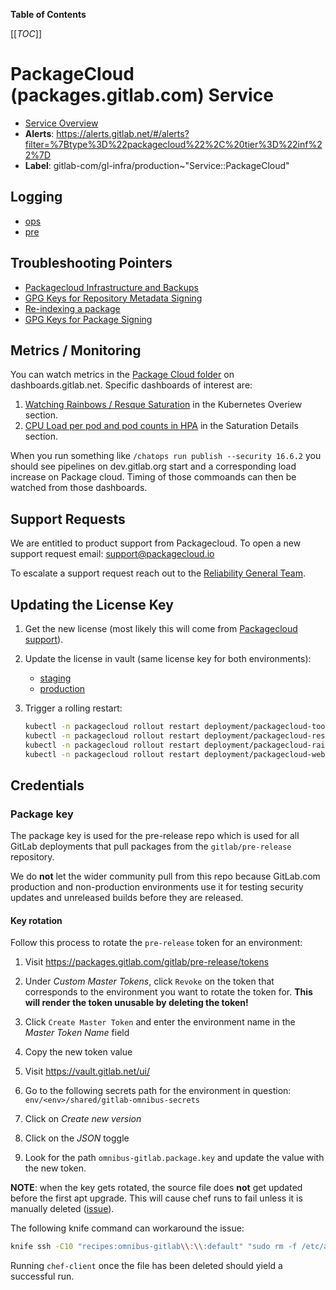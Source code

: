 <!-- MARKER: do not edit this section directly. Edit services/service-catalog.yml then run scripts/generate-docs -->

**Table of Contents**

[[_TOC_]]

# PackageCloud (packages.gitlab.com) Service

* [Service Overview](https://dashboards.gitlab.net/d/packagecloud-main/packagecloud-overview)
* **Alerts**: <https://alerts.gitlab.net/#/alerts?filter=%7Btype%3D%22packagecloud%22%2C%20tier%3D%22inf%22%7D>
* **Label**: gitlab-com/gl-infra/production~"Service::PackageCloud"

## Logging

* [ops](https://nonprod-log.gitlab.net/app/r/s/xBFHH)
* [pre](https://nonprod-log.gitlab.net/app/r/s/5ATui)

## Troubleshooting Pointers

* [Packagecloud Infrastructure and Backups](infrastructure.md)
* [GPG Keys for Repository Metadata Signing](manage-repository-metadata-signing-keys.md)
* [Re-indexing a package](reindex-package.md)
* [GPG Keys for Package Signing](../packaging/manage-package-signing-keys.md)
<!-- END_MARKER -->

## Metrics / Monitoring

You can watch metrics in the [Package Cloud folder](https://dashboards.gitlab.net/dashboards/f/packagecloud/packagecloud) on dashboards.gitlab.net.  Specific dashboards of interest are:

1. [Watching Rainbows / Resque Saturation](https://dashboards.gitlab.net/d/packagecloud-main/packagecloud3a-overview?orgId=1) in the Kubernetes Overiew section.
2. [CPU Load per pod and pod counts in HPA](https://dashboards.gitlab.net/d/packagecloud-main/packagecloud3a-overview?orgId=1) in the Saturation Details section.

When you run something like `/chatops run publish --security 16.6.2` you should see pipelines on dev.gitlab.org start and a corresponding load increase on Package cloud.  Timing of those commoands can then be watched from those dashboards.

## Support Requests

We are entitled to product support from Packagecloud.  To open a new support request email: <support@packagecloud.io>

To escalate a support request reach out to the [Reliability General Team](https://about.gitlab.com/handbook/engineering/infrastructure/team/reliability/general.html).

## Updating the License Key

1. Get the new license (most likely this will come from [Packagecloud support](#support-requests)).
1. Update the license in vault (same license key for both environments):

    * [staging](https://vault.gitlab.net/ui/vault/secrets/k8s/kv/pre-gitlab-gke%2Fpackagecloud%2Fpackagecloud/details)
    * [production](https://vault.gitlab.net/ui/vault/secrets/k8s/kv/ops-gitlab-gke%2Fpackagecloud%2Fpackagecloud/details)

1. Trigger a rolling restart:

    ```sh
    kubectl -n packagecloud rollout restart deployment/packagecloud-toolbox
    kubectl -n packagecloud rollout restart deployment/packagecloud-resque
    kubectl -n packagecloud rollout restart deployment/packagecloud-rainbows
    kubectl -n packagecloud rollout restart deployment/packagecloud-web
    ```

## Credentials

### Package key

The package key is used for the pre-release repo which is used for
all GitLab deployments that pull packages from the `gitlab/pre-release` repository.

We do **not** let the wider community pull from this repo because GitLab.com
production and non-production environments use it for testing security updates
and unreleased builds before they are released.

#### Key rotation

Follow this process to rotate the `pre-release` token for an environment:

1. Visit <https://packages.gitlab.com/gitlab/pre-release/tokens>
1. Under _Custom Master Tokens_, click `Revoke` on the token that corresponds to the environment you want to rotate the token for. **This will render the token unusable by deleting the token!**

1. Click `Create Master Token` and enter the environment name in the _Master Token Name_ field
1. Copy the new token value
1. Visit <https://vault.gitlab.net/ui/>
1. Go to the following secrets path for the environment in question: `env/<env>/shared/gitlab-omnibus-secrets`
1. Click on _Create new version_
1. Click on the _JSON_ toggle
1. Look for the path `omnibus-gitlab.package.key` and update the value with the new token.

**NOTE**: when the key gets rotated, the source file does **not** get updated before the first apt upgrade.
This will cause chef runs to fail unless it is manually deleted ([issue](https://gitlab.com/gitlab-com/gl-infra/reliability/-/issues/7459)).

The following knife command can workaround the issue:

```sh
knife ssh -C10 "recipes:omnibus-gitlab\\:\\:default" "sudo rm -f /etc/apt/sources.list.d/gitlab_pre-release.list"
```

Running `chef-client` once the file has been deleted should yield a successful run.
